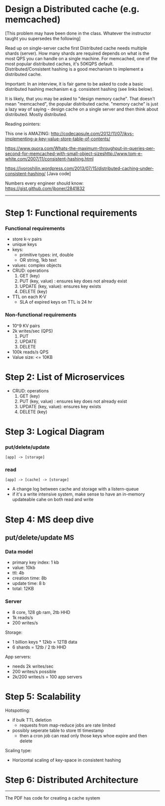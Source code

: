 # Design a Distributed cache (e.g. memcached)

[This problem may have been done in the class. Whatever the instructor taught you supersedes the following]

Read up on single-server cache first
Distributed cache needs multiple shards (server). How many shards are required depends on what is the most QPS you can handle on a single machine. For memcached, one of the most popular distributed caches, it's 50KQPS default. 
Distributed/Consistent hashing is a good mechanism to implement a distributed cache.

Important: In an interview, it is fair game to be asked to code a basic distributed hashing mechanism e.g. consistent hashing (see links below).

It is likely, that you may be asked to "design memory cache". That doesn't mean "memcached", the popular distributed cache. "memory cache" is just a lazy way of saying - design cache on a single server and then think about distributed. Mostly distributed. 

Reading pointers:

This one is AMAZING: http://codecapsule.com/2012/11/07/ikvs-implementing-a-key-value-store-table-of-contents/

https://www.quora.com/Whats-the-maximum-throughput-in-queries-per-second-for-memcached-with-small-object-sizeshttp://www.tom-e-white.com/2007/11/consistent-hashing.html

https://ivoroshilin.wordpress.com/2013/07/15/distributed-caching-under-consistent-hashing/ [Java code]

Numbers every engineer should know: https://gist.github.com/jboner/2841832

---

# Step 1: Functional requirements

### Functional requirements
- store k-v pairs
- unique keys
- keys:
	- primitive types: int, double
	- OR string, 1kb text
- values: complex objects
- CRUD: operations
	1. GET (key)
	2. PUT (key, value) : ensures key does not already exist
	3. UPDATE (key, value): ensures key exists
	4. DELETE (key)
- TTL on each K-V
	- SLA of expired keys on TTL is 24 hr

### Non-functional requirements
- 10^9 KV pairs
- 2k writes/sec (QPS)
	1. PUT
	2. UPDATE
	3. DELETE
- 100k reads/s QPS
- Value size: <= 10KB

# Step 2: List of Microservices

- CRUD: operations
	1. GET (key)
	2. PUT (key, value) : ensures key does not already exist
	3. UPDATE (key, value): ensures key exists
	4. DELETE (key)

# Step 3: Logical Diagram

### put/delete/update

``` 
[app] -> [storage]
```

### read

```
[app] -> [cache] -> [storage]
```

- A change log between cache and storage with a listern-queue
- if it's a write intensive system, make sense to have an in-memory updateable cahe on both read and write

# Step 4: MS deep dive

## put/delete/update MS

### Data model

- primary key index: 1 kb
- value: 10kb
- ttl: 4b
- creation time: 8b
- update time: 8 b
- total: 12KB

### Server

- 8 core, 128 gb ram, 2tb HHD
- 1k reads/s
- 200 writes/s

Storage:

- 1 billion keys * 12kb = 12TB data
- 6 shards = 12tb / 2 tb HHD

App servers:

- needs 2k writes/sec
- 200 writes/s possible
- 2k/200 writes/s = 100 app servers

# Step 5: Scalability

Hotspotting:

- if bulk TTL deletion
	- requests from map-reduce jobs are rate limited
- possibly seperate table to store ttl timestamp
	- then a cron job can read only those keys whoe expire and then delete

Scaling type:

- Horizontal scaling of key-space in consistent hashing

# Step 6: Distributed Architecture


--- 

The PDF has code for creating a cache system